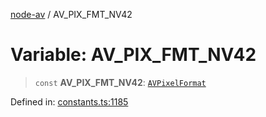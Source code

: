 [node-av](../globals.md) / AV\_PIX\_FMT\_NV42

# Variable: AV\_PIX\_FMT\_NV42

> `const` **AV\_PIX\_FMT\_NV42**: [`AVPixelFormat`](../type-aliases/AVPixelFormat.md)

Defined in: [constants.ts:1185](https://github.com/seydx/av/blob/f8631fc881b394300b1479f511d55cf1c370a87f/src/constants/constants.ts#L1185)
